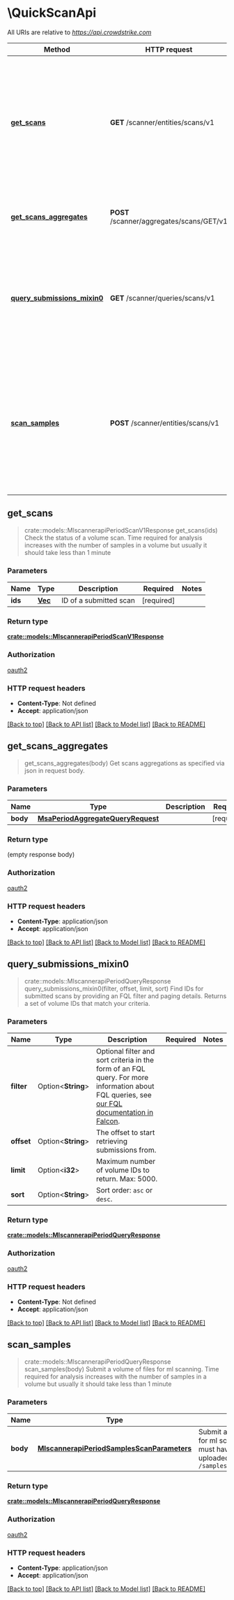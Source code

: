 # \QuickScanApi

All URIs are relative to *https://api.crowdstrike.com*

Method | HTTP request | Description
------------- | ------------- | -------------
[**get_scans**](QuickScanApi.md#get_scans) | **GET** /scanner/entities/scans/v1 | Check the status of a volume scan. Time required for analysis increases with the number of samples in a volume but usually it should take less than 1 minute
[**get_scans_aggregates**](QuickScanApi.md#get_scans_aggregates) | **POST** /scanner/aggregates/scans/GET/v1 | Get scans aggregations as specified via json in request body.
[**query_submissions_mixin0**](QuickScanApi.md#query_submissions_mixin0) | **GET** /scanner/queries/scans/v1 | Find IDs for submitted scans by providing an FQL filter and paging details. Returns a set of volume IDs that match your criteria.
[**scan_samples**](QuickScanApi.md#scan_samples) | **POST** /scanner/entities/scans/v1 | Submit a volume of files for ml scanning. Time required for analysis increases with the number of samples in a volume but usually it should take less than 1 minute



## get_scans

> crate::models::MlscannerapiPeriodScanV1Response get_scans(ids)
Check the status of a volume scan. Time required for analysis increases with the number of samples in a volume but usually it should take less than 1 minute

### Parameters


Name | Type | Description  | Required | Notes
------------- | ------------- | ------------- | ------------- | -------------
**ids** | [**Vec<String>**](String.md) | ID of a submitted scan | [required] |

### Return type

[**crate::models::MlscannerapiPeriodScanV1Response**](mlscannerapi.ScanV1Response.md)

### Authorization

[oauth2](../README.md#oauth2)

### HTTP request headers

- **Content-Type**: Not defined
- **Accept**: application/json

[[Back to top]](#) [[Back to API list]](../README.md#documentation-for-api-endpoints) [[Back to Model list]](../README.md#documentation-for-models) [[Back to README]](../README.md)


## get_scans_aggregates

> get_scans_aggregates(body)
Get scans aggregations as specified via json in request body.

### Parameters


Name | Type | Description  | Required | Notes
------------- | ------------- | ------------- | ------------- | -------------
**body** | [**MsaPeriodAggregateQueryRequest**](MsaPeriodAggregateQueryRequest.md) |  | [required] |

### Return type

 (empty response body)

### Authorization

[oauth2](../README.md#oauth2)

### HTTP request headers

- **Content-Type**: application/json
- **Accept**: application/json

[[Back to top]](#) [[Back to API list]](../README.md#documentation-for-api-endpoints) [[Back to Model list]](../README.md#documentation-for-models) [[Back to README]](../README.md)


## query_submissions_mixin0

> crate::models::MlscannerapiPeriodQueryResponse query_submissions_mixin0(filter, offset, limit, sort)
Find IDs for submitted scans by providing an FQL filter and paging details. Returns a set of volume IDs that match your criteria.

### Parameters


Name | Type | Description  | Required | Notes
------------- | ------------- | ------------- | ------------- | -------------
**filter** | Option<**String**> | Optional filter and sort criteria in the form of an FQL query. For more information about FQL queries, see [our FQL documentation in Falcon](https://falcon.crowdstrike.com/support/documentation/45/falcon-query-language-feature-guide). |  |
**offset** | Option<**String**> | The offset to start retrieving submissions from. |  |
**limit** | Option<**i32**> | Maximum number of volume IDs to return. Max: 5000. |  |
**sort** | Option<**String**> | Sort order: `asc` or `desc`. |  |

### Return type

[**crate::models::MlscannerapiPeriodQueryResponse**](mlscannerapi.QueryResponse.md)

### Authorization

[oauth2](../README.md#oauth2)

### HTTP request headers

- **Content-Type**: Not defined
- **Accept**: application/json

[[Back to top]](#) [[Back to API list]](../README.md#documentation-for-api-endpoints) [[Back to Model list]](../README.md#documentation-for-models) [[Back to README]](../README.md)


## scan_samples

> crate::models::MlscannerapiPeriodQueryResponse scan_samples(body)
Submit a volume of files for ml scanning. Time required for analysis increases with the number of samples in a volume but usually it should take less than 1 minute

### Parameters


Name | Type | Description  | Required | Notes
------------- | ------------- | ------------- | ------------- | -------------
**body** | [**MlscannerapiPeriodSamplesScanParameters**](MlscannerapiPeriodSamplesScanParameters.md) | Submit a batch of SHA256s for ml scanning. The samples must have been previously uploaded through `/samples/entities/samples/v3` | [required] |

### Return type

[**crate::models::MlscannerapiPeriodQueryResponse**](mlscannerapi.QueryResponse.md)

### Authorization

[oauth2](../README.md#oauth2)

### HTTP request headers

- **Content-Type**: application/json
- **Accept**: application/json

[[Back to top]](#) [[Back to API list]](../README.md#documentation-for-api-endpoints) [[Back to Model list]](../README.md#documentation-for-models) [[Back to README]](../README.md)

